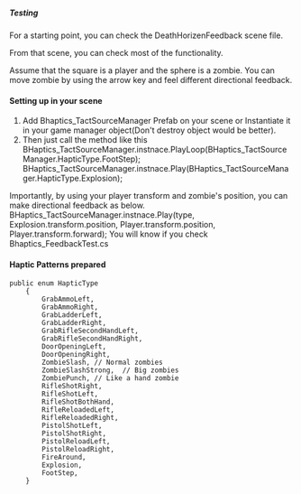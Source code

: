 
##### Testing
For a starting point, you can check the DeathHorizenFeedback scene file. 


From that scene, you can check most of the functionality. 


Assume that the square is a player and the sphere is a zombie. 
You can move zombie by using the arrow key and feel different directional feedback.



#### Setting up in your scene 
1. Add Bhaptics_TactSourceManager Prefab on your scene or Instantiate it in your game manager object(Don't destroy object would be better).
2. Then just call the method like this 
BHaptics_TactSourceManager.instnace.PlayLoop(BHaptics_TactSourceManager.HapticType.FootStep);
BHaptics_TactSourceManager.instnace.Play(BHaptics_TactSourceManager.HapticType.Explosion);

Importantly, by using your player transform and zombie's position, you can make directional feedback as below. 
BHaptics_TactSourceManager.instnace.Play(type, Explosion.transform.position, Player.transform.position, Player.transform.forward);
You will know if you check Bhaptics_FeedbackTest.cs


#### Haptic Patterns prepared 
```
public enum HapticType
    {
        GrabAmmoLeft, 
        GrabAmmoRight,
        GrabLadderLeft,
        GrabLadderRight,
        GrabRifleSecondHandLeft,
        GrabRifleSecondHandRight,
        DoorOpeningLeft,
        DoorOpeningRight,
        ZombieSlash, // Normal zombies
        ZombieSlashStrong,  // Big zombies
        ZombiePunch, // Like a hand zombie
        RifleShotRight,
        RifleShotLeft,
        RifleShotBothHand,
        RifleReloadedLeft,
        RifleReloadedRight,
        PistolShotLeft,
        PistolShotRight,
        PistolReloadLeft,
        PistolReloadRight,
        FireAround,
        Explosion,
        FootStep,
    }
```
